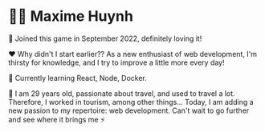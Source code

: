 # :man_technologist: Maxime Huynh

 :rocket: Joined this game in September 2022, definitely loving it!

:hearts: Why didn't I start earlier?? As a new enthusiast of web development, I'm thirsty for knowledge, and I try to improve a little more every day!

🌱 Currently learning React, Node, Docker. 

💬 I am 29 years old, passionate about travel, and used to travel a lot. Therefore, I worked in tourism, among other things... Today, I am adding a new passion to my repertoire: web development. Can't wait to go further and see where it brings me ⚡



<!--
**Maxime-hnh/Maxime-hnh** is a ✨ _special_ ✨ repository because its `README.md` (this file) appears on your GitHub profile.

Here are some ideas to get you started:

- 🔭 I’m currently working on ...
- 🌱 I’m currently learning ...
- 👯 I’m looking to collaborate on ...
- 🤔 I’m looking for help with ...
- 💬 Ask me about ...
- 📫 How to reach me: ...
- 😄 Pronouns: ...
- ⚡ Fun fact: ...
-->
